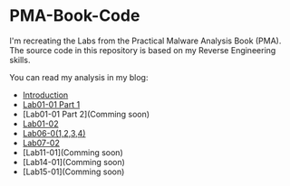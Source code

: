 # PMA-Book-Code
I'm recreating the Labs from the Practical Malware Analysis Book (PMA). The source code in this repository is based on my Reverse Engineering skills.

You can read my analysis in my blog:
- [Introduction](https://p4nd3m1cb0y0xd.github.io/malware%20analysis/2023/11/04/pma-going-even-further-intro.html)
- [Lab01-01 Part 1](https://p4nd3m1cb0y0xd.github.io/pma/2023/11/20/pma-going-even-further-lab01-dll-part-1.html)
- [Lab01-01 Part 2](Comming soon)
- [Lab01-02](https://p4nd3m1cb0y0xd.github.io/pma/2024/02/24/pma-going-even-further-lab01-02.html)
- [Lab06-0(1,2,3,4)](https://p4nd3m1cb0y0xd.github.io/pma/2023/11/28/pma-going-even-further-lab06-1234.html)
- [Lab07-02](https://p4nd3m1cb0y0xd.github.io/pma/2024/04/20/pma-going-even-further-lab07-02.html)
- [Lab11-01](Comming soon)
- [Lab14-01](Comming soon)
- [Lab15-01](Comming soon)
